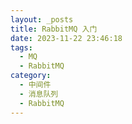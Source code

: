 ```yaml
---
layout: _posts
title: RabbitMQ 入门
date: 2023-11-22 23:46:18
tags: 
  - MQ
  - RabbitMQ
category: 
  - 中间件
  - 消息队列
  - RabbitMQ
---
```


